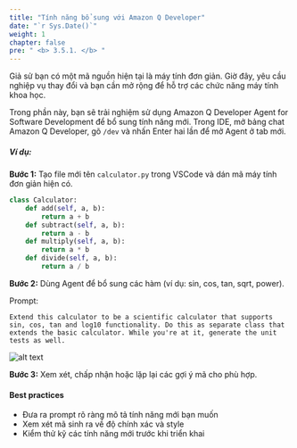 ```yaml
---
title: "Tính năng bổ sung với Amazon Q Developer"
date: "`r Sys.Date()`"
weight: 1
chapter: false
pre: " <b> 3.5.1. </b> "
---
```


Giả sử bạn có một mã nguồn hiện tại là máy tính đơn giản. Giờ đây, yêu cầu nghiệp vụ thay đổi và bạn cần mở rộng để hỗ trợ các chức năng máy tính khoa học.

Trong phần này, bạn sẽ trải nghiệm sử dụng Amazon Q Developer Agent for Software Development để bổ sung tính năng mới. Trong IDE, mở bảng chat Amazon Q Developer, gõ `/dev` và nhấn Enter hai lần để mở Agent ở tab mới.

##### Ví dụ:

**Bước 1:** Tạo file mới tên `calculator.py` trong VSCode và dán mã máy tính đơn giản hiện có.

```python
class Calculator:
    def add(self, a, b):
        return a + b
    def subtract(self, a, b):
        return a - b
    def multiply(self, a, b):
        return a * b
    def divide(self, a, b):
        return a / b
```

**Bước 2:** Dùng Agent để bổ sung các hàm (ví dụ: sin, cos, tan, sqrt, power).

Prompt:

```text
Extend this calculator to be a scientific calculator that supports sin, cos, tan and log10 functionality. Do this as separate class that extends the basic calculator. While you're at it, generate the unit tests as well.
```

![alt text](/images/3-sdlc/3.5-maintain/3.5.1-feature-development/image.png?width=40pc)

**Bước 3:** Xem xét, chấp nhận hoặc lặp lại các gợi ý mã cho phù hợp.

#### Best practices
- Đưa ra prompt rõ ràng mô tả tính năng mới bạn muốn
- Xem xét mã sinh ra về độ chính xác và style
- Kiểm thử kỹ các tính năng mới trước khi triển khai